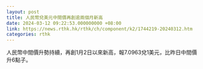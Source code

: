 ```yaml
---
layout: post
title: 人民幣兌美元中間價再創逾兩個月新高
date: 2024-03-12 09:22:53.000000000 +08:00
link: https://news.rthk.hk/rthk/ch/component/k2/1744219-20240312.htm
categories: rthk
---
```


人民幣中間價升勢持續，再創1月2日以來新高，報7.0963兌1美元，比昨日中間價升6點子。
